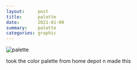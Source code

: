 ```yaml
---
layout:     post
title:      palette
date:       2021-01-09
summary:    palette
categories: graphic
---
```


![palette](https://i.imgur.com/jn9s7hW.jpg)

took the color palette from home depot n made this
